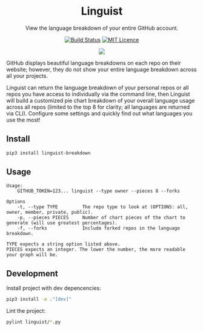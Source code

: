 <div align="center">

# Linguist

View the language breakdown of your entire GitHub account.

[![Build Status](https://travis-ci.com/Justintime50/linguist.svg?branch=master)](https://travis-ci.com/Justintime50/linguist)
[![MIT Licence](https://badges.frapsoft.com/os/mit/mit.svg?v=103)](https://opensource.org/licenses/mit-license.php)

<img src="assets/showcase.png">

</div>

GitHub displays beautiful language breakdowns on each repo on their website; however, they do not show your entire language breakdown across all your projects.

Linguist can return the language breakdown of your personal repos or all repos you have access to individually via the command line, then Linguist will build a customized pie chart breakdown of your overall language usage across all repos (limited to the top 8 for clarity; all languages are returned via CLI). Configure some settings and quickly find out what languages you use the most!

## Install

```bash
pip3 install linguist-breakdown
```

## Usage

```
Usage:
    GITHUB_TOKEN=123... linguist --type owner --pieces 8 --forks

Options
    -t, --type TYPE         The repo type to look at (OPTIONS: all, owner, member, private, public).
    -p, --pieces PIECES     Number of chart pieces of the chart to generate (will use greatest percentages).
    -f, --forks             Include forked repos in the language breakdown.

TYPE expects a string option listed above.
PIECES expects an integer. The lower the number, the more readable your graph will be.
```

## Development

Install project with dev depencencies:

```bash
pip3 install -e ."[dev]"
```

Lint the project:

```bash
pylint linguist/*.py
```
